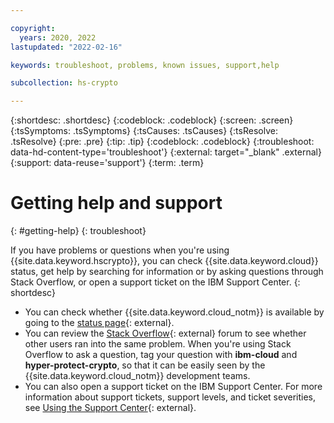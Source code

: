 ```yaml
---

copyright:
  years: 2020, 2022
lastupdated: "2022-02-16"

keywords: troubleshoot, problems, known issues, support,help

subcollection: hs-crypto

---
```


{:shortdesc: .shortdesc}
{:codeblock: .codeblock}
{:screen: .screen}
{:tsSymptoms: .tsSymptoms}
{:tsCauses: .tsCauses}
{:tsResolve: .tsResolve}
{:pre: .pre}
{:tip: .tip}
{:codeblock: .codeblock}
{:troubleshoot: data-hd-content-type='troubleshoot'}
{:external: target="_blank" .external}
{:support: data-reuse='support'}
{:term: .term}

# Getting help and support
{: #getting-help}
{: troubleshoot}

If you have problems or questions when you're using {{site.data.keyword.hscrypto}}, you can check {{site.data.keyword.cloud}} status, get help by searching for information or by asking questions through Stack Overflow, or open a support ticket on the IBM Support Center.
{: shortdesc}

- You can check whether {{site.data.keyword.cloud_notm}} is available by going to the [status page](https://cloud.ibm.com/status?selected=status){: external}.
- You can review the [Stack Overflow](https://stackoverflow.com/questions){: external} forum to see whether other users ran into the same problem. When you're using Stack Overflow to ask a question, tag your question with **ibm-cloud** and **hyper-protect-crypto**, so that it can be easily seen by the {{site.data.keyword.cloud_notm}} development teams.
- You can also open a support ticket on the IBM Support Center. For more information about support tickets, support levels, and ticket severities, see [Using the Support Center](/docs/get-support?topic=get-support-using-avatar){: external}.
